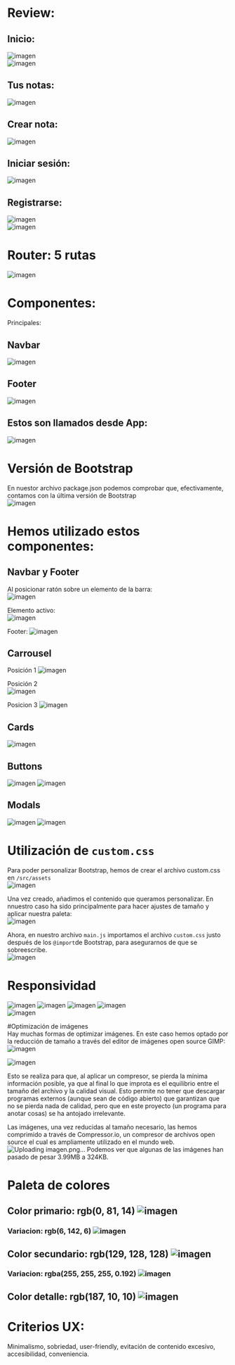 # Review: 
## Inicio: 
![imagen](https://github.com/CatalinaRequenaF/Tus-Notas-Prototype/assets/91744454/ff2fd9b2-9376-4323-bfc4-804212106fff)  
![imagen](https://github.com/CatalinaRequenaF/Tus-Notas-Prototype/assets/91744454/3725c730-5e1a-4746-a871-f62a9adad922)



## Tus notas:  
![imagen](https://github.com/CatalinaRequenaF/Tus-Notas-Prototype/assets/91744454/4c4835ab-c740-4573-8314-52a56e5a2379)


## Crear nota:  
![imagen](https://github.com/CatalinaRequenaF/Tus-Notas-Prototype/assets/91744454/01659205-5157-4b35-a0bf-04869fbf084a)  

## Iniciar sesión:  
![imagen](https://github.com/CatalinaRequenaF/Tus-Notas-Prototype/assets/91744454/e2df9ea9-4d7c-4ccc-96d6-f32c2f4caa71)  

## Registrarse:
![imagen](https://github.com/CatalinaRequenaF/Tus-Notas-Prototype/assets/91744454/8f6ffd3a-02bf-4f0b-85d7-0d238bebec64)  
![imagen](https://github.com/CatalinaRequenaF/Tus-Notas-Prototype/assets/91744454/76fea53d-1e02-4624-8f85-353cbe4f5427)


# Router: 5 rutas  
![imagen](https://github.com/CatalinaRequenaF/Tus-Notas-Prototype/assets/91744454/2e2a01d4-b174-44ab-a574-17e32196c196)


# Componentes: 
Principales: 
## Navbar  
![imagen](https://github.com/CatalinaRequenaF/Tus-Notas-Prototype/assets/91744454/8fe7d9d8-ff9e-4e3c-bc22-8b313f915cd1)


## Footer  
![imagen](https://user-images.githubusercontent.com/91744454/223586551-06a20e4d-721e-4495-b6d0-f43d8fbc0524.png)

## Estos son llamados desde App:  
![imagen](https://user-images.githubusercontent.com/91744454/223586597-407105bf-6331-44ae-95b3-c06bec8dbe49.png)
  
  
# Versión de Bootstrap  
En nuestor archivo package.json podemos comprobar que, efectivamente, contamos con la última versión de Bootstrap  
![imagen](https://github.com/CatalinaRequenaF/Tus-Notas-Prototype/assets/91744454/d7a8cbd5-e795-4911-8826-c2040f829b09)


# Hemos utilizado estos componentes:  
## Navbar y Footer  
Al posicionar ratón sobre un elemento de la barra:  
![imagen](https://github.com/CatalinaRequenaF/Tus-Notas-Prototype/assets/91744454/edf2e9fa-2ec6-4409-aa9c-a00439a46538)

Elemento activo:  
![imagen](https://github.com/CatalinaRequenaF/Tus-Notas-Prototype/assets/91744454/d34d962a-510a-4f97-8ea6-e13412ee3a9e)

Footer:
![imagen](https://user-images.githubusercontent.com/91744454/223592211-cf81db22-9b12-449c-8c84-019539d240f8.png)


## Carrousel    
Posición 1
![imagen](https://github.com/CatalinaRequenaF/Tus-Notas-Prototype/assets/91744454/7744ca52-9bc4-48c7-9a29-59239e4e2703)

Posición 2  
![imagen](https://github.com/CatalinaRequenaF/Tus-Notas-Prototype/assets/91744454/b604ab5f-8c25-4965-ab75-792fcfec1300)


Posicion 3
![imagen](https://github.com/CatalinaRequenaF/Tus-Notas-Prototype/assets/91744454/fcb73b60-6ffb-4825-9bf4-8c12d1f9c334)


  
##  Cards  
![imagen](https://user-images.githubusercontent.com/91744454/223587016-835487a2-9736-446d-b503-377a504e7084.png)

## Buttons    
![imagen](https://user-images.githubusercontent.com/91744454/223587067-1882438e-ef2b-494c-99b8-25457aceb4a2.png)
![imagen](https://user-images.githubusercontent.com/91744454/223587102-9bef34ef-6a88-4c34-85f2-1221bfe9de9e.png)
 
##  Modals  
![imagen](https://user-images.githubusercontent.com/91744454/223587212-09841e15-b027-44f8-a80f-b7de901bc62c.png)
![imagen](https://user-images.githubusercontent.com/91744454/223587236-b727bea0-69bd-4c1c-b6cf-fbea8a02dd06.png)

# Utilización de `custom.css`  
Para poder personalizar Bootstrap, hemos de crear el archivo custom.css en `/src/assets`  
![imagen](https://user-images.githubusercontent.com/91744454/223588102-652b4f30-6e81-48a9-910c-d9e4f176aea9.png)

Una vez creado, añadimos el contenido que queramos personalizar. En nnuestro caso ha sido principalmente para hacer ajustes de tamaño y aplicar nuestra paleta:  
![imagen](https://user-images.githubusercontent.com/91744454/223587414-98b459f0-c71a-4c07-bfa2-7640ee47faf9.png)  

Ahora, en nuestro archivo `main.js` importamos el archivo `custom.css` justo después de los `@import`de Bootstrap, para asegurarnos de que se sobreescribe.  
![imagen](https://user-images.githubusercontent.com/91744454/223591987-7eff738f-63a8-4336-8844-50626fb27925.png)


# Responsividad 
![imagen](https://github.com/CatalinaRequenaF/Tus-Notas-Prototype/assets/91744454/fcd24c77-d73a-43df-ba5c-a038654efcdd)
![imagen](https://github.com/CatalinaRequenaF/Tus-Notas-Prototype/assets/91744454/b271220b-f120-4e13-ad6e-17190d16818a)
![imagen](https://github.com/CatalinaRequenaF/Tus-Notas-Prototype/assets/91744454/e9eee7ef-f43a-4806-bd57-75e9c108eb8b)
![imagen](https://github.com/CatalinaRequenaF/Tus-Notas-Prototype/assets/91744454/c4eb02ef-4f25-4647-b143-b1fc24370624)  
![imagen](https://github.com/CatalinaRequenaF/Tus-Notas-Prototype/assets/91744454/d9571dc6-5791-412b-a998-22b1a62b63e3)


#Optimización de imágenes  
Hay muchas formas de optimizar imágenes. En este caso hemos optado por la reducción de tamaño a través del editor de imágenes open source GIMP:  
![imagen](https://github.com/CatalinaRequenaF/Tus-Notas-Prototype/assets/91744454/664ed12a-4df3-427c-8b89-b660fb8374e9)

![imagen](https://github.com/CatalinaRequenaF/Tus-Notas-Prototype/assets/91744454/23f067ce-0da6-4551-9fd5-86cc6ddbdf6c)  

Esto se realiza para que, al aplicar un compresor, se pierda la mínima información posible, ya que al final lo que improta es el equilibrio entre el tamaño del archivo y la calidad visual. Esto permite no tener que descargar programas externos (aunque sean de código abierto) que garantizan que no se pierda nada de calidad, pero que en este proyecto (un programa para anotar cosas) se ha antojado irrelevante.
  
Las imágenes, una vez reducidas al tamaño necesario, las hemos comprimido a través de Compressor.io, un compresor de archivos open source el cual es ampliamente utilizado en el mundo web.  
 ![Uploading imagen.png…]()
Podemos ver que algunas de las imágenes han pasado de pesar 3.99MB a 324KB.
  
 # Paleta de colores
 ## Color primario: rgb(0, 81, 14) ![imagen](https://user-images.githubusercontent.com/91744454/223590448-8f9620ff-ff11-44ea-8ae8-6610eac4e167.png)

 ### Variacion: rgb(6, 142, 6)  ![imagen](https://user-images.githubusercontent.com/91744454/223590704-8e85efa7-233a-4993-bc06-91d4c50a85e8.png)
 
 ## Color secundario: rgb(129, 128, 128)  ![imagen](https://user-images.githubusercontent.com/91744454/223590582-49adec52-ea9f-4d95-b58d-3dca50d94572.png)
 ### Variacion: rgba(255, 255, 255, 0.192)  ![imagen](https://user-images.githubusercontent.com/91744454/223590660-d350a6cf-1abd-47fb-bcb8-036d6ee753cc.png)

 
 ## Color detalle: rgb(187, 10, 10)  ![imagen](https://user-images.githubusercontent.com/91744454/223590769-1fd37687-6bc0-4691-8458-caac3bfb7071.png)


# Criterios UX: 
Minimalismo, sobriedad, user-friendly, evitación de contenido excesivo, accesibilidad, conveniencia.
